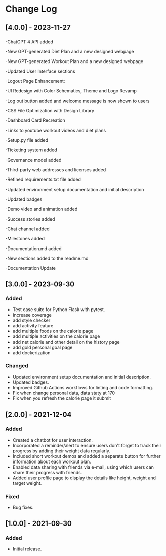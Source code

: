 # Change Log

## [4.0.0] - 2023-11-27
###


-ChatGPT 4 API added

-New GPT-generated Diet Plan and a new designed webpage

-New GPT-generated Workout Plan and a new designed webpage

-Updated User Interface sections

-Logout Page Enhancement:

-UI Redesign with Color Schematics, Theme and Logo Revamp

-Log out button added and welcome message is now shown to users

-CSS File Optimization with Design Library

-Dashboard Card Recreation

-Links to youtube workout videos and diet plans

-Setup.py file added

-Ticketing system added

-Governance model added

-Third-party web addresses and licenses added

-Refined requirements.txt file added

-Updated environment setup documentation and initial description

-Updated badges

-Demo video and animation added

-Success stories added

-Chat channel added

-Milestones added

-Documentation.md added

-New sections added to the readme.md

-Documentation Update

  

## [3.0.0] - 2023-09-30
### Added
- Test case suite for Python Flask with pytest.
- increase coverage
- add style checker
- add activity feature 
- add multiple foods on the calorie page
- add multiple activities on the calorie page
- add net calorie and other detail on the history page
- add gold personal goal page
- add dockerization

### Changed
- Updated environment setup documentation and initial description.
- Updated badges.
- Improved Github Actions workflows for linting and code formatting.
- Fix when change personal data, data staty at 170
- Fix when you refresh the calorie page it submit

## [2.0.0] - 2021-12-04
### Added
- Created a chatbot for user interaction.
- Incorporated a reminder/alert to ensure users don't forget to track their progress by adding their weight data regularly.
- Included short workout demos and added a separate button for further information about each workout plan.
- Enabled data sharing with friends via e-mail, using which users can share their progress with friends.
- Added user profile page to display the details like height, weight and target weight.

### Fixed
- Bug fixes.

## [1.0.0] - 2021-09-30
### Added
- Initial release.


